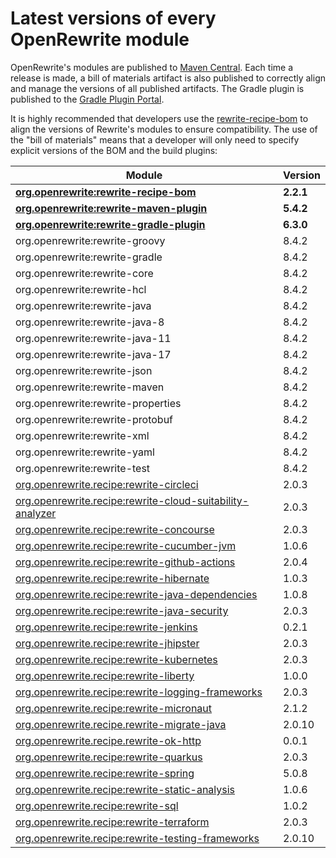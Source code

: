 # Latest versions of every OpenRewrite module

OpenRewrite's modules are published to [Maven Central](https://search.maven.org/search?q=org.openrewrite). Each time a release is made, a bill of materials artifact is also published to correctly align and manage the versions of all published artifacts. The Gradle plugin is published to the [Gradle Plugin Portal](https://plugins.gradle.org/plugin/org.openrewrite.rewrite).

It is highly recommended that developers use the [rewrite-recipe-bom](https://github.com/openrewrite/rewrite-recipe-bom) to align the versions of Rewrite's modules to ensure compatibility. The use of the "bill of materials" means that a developer will only need to specify explicit versions of the BOM and the build plugins:

| Module                                                                                                                          | Version   |
| --------------------------------------------------------------------------------------------------------------------------------| ----------|
| [**org.openrewrite:rewrite-recipe-bom**](https://github.com/openrewrite/rewrite-recipe-bom)                                     | **2.2.1** |
| [**org.openrewrite:rewrite-maven-plugin**](https://github.com/openrewrite/rewrite-maven-plugin)                                 | **5.4.2** |
| [**org.openrewrite:rewrite-gradle-plugin**](https://github.com/openrewrite/rewrite-gradle-plugin)                               | **6.3.0**|
| org.openrewrite:rewrite-groovy                                                                                                  | 8.4.2     |
| org.openrewrite:rewrite-gradle                                                                                                  | 8.4.2     |
| org.openrewrite:rewrite-core                                                                                                    | 8.4.2     |
| org.openrewrite:rewrite-hcl                                                                                                     | 8.4.2     |
| org.openrewrite:rewrite-java                                                                                                    | 8.4.2     |
| org.openrewrite:rewrite-java-8                                                                                                  | 8.4.2     |
| org.openrewrite:rewrite-java-11                                                                                                 | 8.4.2     |
| org.openrewrite:rewrite-java-17                                                                                                 | 8.4.2     |
| org.openrewrite:rewrite-json                                                                                                    | 8.4.2     |
| org.openrewrite:rewrite-maven                                                                                                   | 8.4.2     |
| org.openrewrite:rewrite-properties                                                                                              | 8.4.2     |
| org.openrewrite:rewrite-protobuf                                                                                                | 8.4.2     |
| org.openrewrite:rewrite-xml                                                                                                     | 8.4.2     |
| org.openrewrite:rewrite-yaml                                                                                                    | 8.4.2     |
| org.openrewrite:rewrite-test                                                                                                    | 8.4.2     |
| [org.openrewrite.recipe:rewrite-circleci](https://github.com/openrewrite/rewrite-circleci)                                      | 2.0.3     |
| [org.openrewrite.recipe:rewrite-cloud-suitability-analyzer](https://github.com/openrewrite/rewrite-cloud-suitability-analyzer)  | 2.0.3     |
| [org.openrewrite.recipe:rewrite-concourse](https://github.com/openrewrite/rewrite-concourse)                                    | 2.0.3     |
| [org.openrewrite.recipe:rewrite-cucumber-jvm](https://github.com/openrewrite/rewrite-cucumber-jvm)                              | 1.0.6     |
| [org.openrewrite.recipe:rewrite-github-actions](https://github.com/openrewrite/rewrite-github-actions)                          | 2.0.4     |
| [org.openrewrite.recipe:rewrite-hibernate](https://github.com/openrewrite/rewrite-hibernate)                                    | 1.0.3     |
| [org.openrewrite.recipe:rewrite-java-dependencies](https://github.com/openrewrite/rewrite-java-dependencies)                    | 1.0.8     |
| [org.openrewrite.recipe:rewrite-java-security](https://github.com/openrewrite/rewrite-java-security)                            | 2.0.3     |
| [org.openrewrite.recipe:rewrite-jenkins](https://github.com/openrewrite/rewrite-jenkins)                                        | 0.2.1     |
| [org.openrewrite.recipe:rewrite-jhipster](https://github.com/openrewrite/rewrite-jhipster)                                      | 2.0.3     |
| [org.openrewrite.recipe:rewrite-kubernetes](https://github.com/openrewrite/rewrite-kubernetes)                                  | 2.0.3     |
| [org.openrewrite.recipe:rewrite-liberty](https://github.com/openrewrite/rewrite-liberty)                                        | 1.0.0     |
| [org.openrewrite.recipe:rewrite-logging-frameworks](https://github.com/openrewrite/rewrite-logging-frameworks)                  | 2.0.3     |
| [org.openrewrite.recipe:rewrite-micronaut](https://github.com/openrewrite/rewrite-micronaut)                                    | 2.1.2     |
| [org.openrewrite.recipe.rewrite-migrate-java](https://github.com/openrewrite/rewrite-migrate-java)                              | 2.0.10     |
| [org.openrewrite.recipe.rewrite-ok-http](https://github.com/openrewrite/rewrite-okhttp)                                         | 0.0.1     |
| [org.openrewrite.recipe:rewrite-quarkus](https://github.com/openrewrite/rewrite-quarkus)                                        | 2.0.3     |
| [org.openrewrite.recipe:rewrite-spring](https://github.com/openrewrite/rewrite-spring)                                          | 5.0.8     |
| [org.openrewrite.recipe:rewrite-static-analysis](https://github.com/openrewrite/rewrite-static-analysis)                        | 1.0.6     |
| [org.openrewrite.recipe:rewrite-sql](https://github.com/openrewrite/rewrite-sql)                                                | 1.0.2     |
| [org.openrewrite.recipe:rewrite-terraform](https://github.com/openrewrite/rewrite-terraform)                                    | 2.0.3     |
| [org.openrewrite.recipe:rewrite-testing-frameworks](https://github.com/openrewrite/rewrite-testing-frameworks)                  | 2.0.10     |
